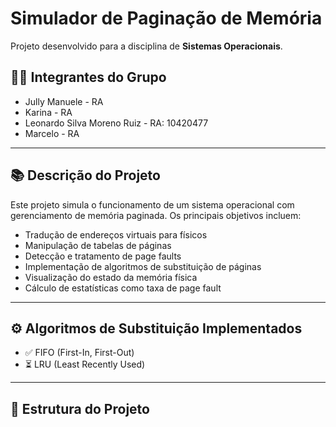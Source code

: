 # Simulador de Paginação de Memória

Projeto desenvolvido para a disciplina de **Sistemas Operacionais**.
## 👨‍💻 Integrantes do Grupo

- Jully Manuele - RA
- Karina - RA
- Leonardo Silva Moreno Ruiz - RA: 10420477
- Marcelo - RA

---

## 📚 Descrição do Projeto

Este projeto simula o funcionamento de um sistema operacional com gerenciamento de memória paginada. Os principais objetivos incluem:

- Tradução de endereços virtuais para físicos
- Manipulação de tabelas de páginas
- Detecção e tratamento de page faults
- Implementação de algoritmos de substituição de páginas
- Visualização do estado da memória física
- Cálculo de estatísticas como taxa de page fault

---

## ⚙️ Algoritmos de Substituição Implementados

- ✅ FIFO (First-In, First-Out)
- ⏳ LRU (Least Recently Used) 

---

## 🧩 Estrutura do Projeto

